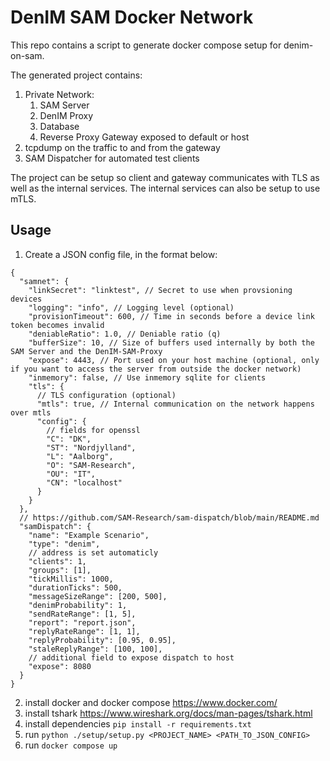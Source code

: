 # DenIM SAM Docker Network

This repo contains a script to generate docker compose setup for denim-on-sam.

The generated project contains:

1. Private Network:
   1. SAM Server
   2. DenIM Proxy
   3. Database
   4. Reverse Proxy Gateway exposed to default or host
2. tcpdump on the traffic to and from the gateway
3. SAM Dispatcher for automated test clients

The project can be setup so client and gateway communicates with TLS as well as the internal services.
The internal services can also be setup to use mTLS.

## Usage

1. Create a JSON config file, in the format below:

```jsonc
{
  "samnet": {
    "linkSecret": "linktest", // Secret to use when provsioning devices
    "logging": "info", // Logging level (optional)
    "provisionTimeout": 600, // Time in seconds before a device link token becomes invalid
    "deniableRatio": 1.0, // Deniable ratio (q)
    "bufferSize": 10, // Size of buffers used internally by both the SAM Server and the DenIM-SAM-Proxy
    "expose": 4443, // Port used on your host machine (optional, only if you want to access the server from outside the docker network)
    "inmemory": false, // Use inmemory sqlite for clients
    "tls": {
      // TLS configuration (optional)
      "mtls": true, // Internal communication on the network happens over mtls
      "config": {
        // fields for openssl
        "C": "DK",
        "ST": "Nordjylland",
        "L": "Aalborg",
        "O": "SAM-Research",
        "OU": "IT",
        "CN": "localhost"
      }
    }
  },
  // https://github.com/SAM-Research/sam-dispatch/blob/main/README.md
  "samDispatch": {
    "name": "Example Scenario",
    "type": "denim",
    // address is set automaticly
    "clients": 1,
    "groups": [1],
    "tickMillis": 1000,
    "durationTicks": 500,
    "messageSizeRange": [200, 500],
    "denimProbability": 1,
    "sendRateRange": [1, 5],
    "report": "report.json",
    "replyRateRange": [1, 1],
    "replyProbability": [0.95, 0.95],
    "staleReplyRange": [100, 100],
    // additional field to expose dispatch to host
    "expose": 8080
  }
}
```

2. install docker and docker compose https://www.docker.com/
3. install tshark https://www.wireshark.org/docs/man-pages/tshark.html
4. install dependencies `pip install -r requirements.txt`
5. run `python ./setup/setup.py <PROJECT_NAME> <PATH_TO_JSON_CONFIG>`
6. run `docker compose up`
